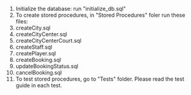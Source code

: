 1. Initialize the database: run "initialize_db.sql"
2. To create stored procedures, in "Stored Procedures" foler run these files:
  1. createCity.sql
  2. createCityCenter.sql
  3. createCityCenterCourt.sql
  4. createStaff.sql
  5. createPlayer.sql
  6. createBooking.sql
  7. updateBookingStatus.sql
  8. cancelBooking.sql
3. To test stored procedures, go to "Tests" folder. Please read the test guide in each test.
